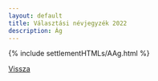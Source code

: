 ```yaml
---
layout: default
title: Választási névjegyzék 2022
description: Ág
---
```


{% include settlementHTMLs/AAg.html %}

[Vissza](../)